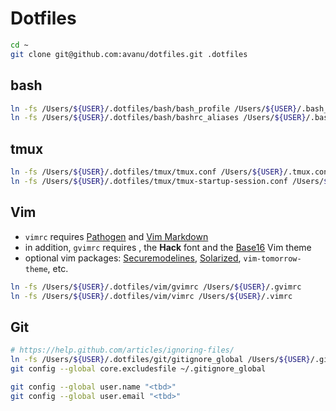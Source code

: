 # Dotfiles

```bash
cd ~
git clone git@github.com:avanu/dotfiles.git .dotfiles
```

## bash
```bash
ln -fs /Users/${USER}/.dotfiles/bash/bash_profile /Users/${USER}/.bash_profile
ln -fs /Users/${USER}/.dotfiles/bash/bashrc_aliases /Users/${USER}/.bashrc_aliases
```

## tmux
```bash
ln -fs /Users/${USER}/.dotfiles/tmux/tmux.conf /Users/${USER}/.tmux.conf
ln -fs /Users/${USER}/.dotfiles/tmux/tmux-startup-session.conf /Users/${USER}/.tmux-startup-session.conf
```

## Vim
- `vimrc` requires [Pathogen](https://github.com/tpope/vim-pathogen) and [Vim Markdown](https://github.com/plasticboy/vim-markdown)
- in addition, `gvimrc` requires , the **Hack** font and the [Base16](https://github.com/chriskempson/base16-vim) Vim theme
- optional vim packages: [Securemodelines](https://github.com/ciaranm/securemodelines), [Solarized](https://github.com/altercation/vim-colors-solarized), `vim-tomorrow-theme`, etc.

```bash
ln -fs /Users/${USER}/.dotfiles/vim/gvimrc /Users/${USER}/.gvimrc
ln -fs /Users/${USER}/.dotfiles/vim/vimrc /Users/${USER}/.vimrc
```

## Git
```bash
# https://help.github.com/articles/ignoring-files/
ln -fs /Users/${USER}/.dotfiles/git/gitignore_global /Users/${USER}/.gitignore_global
git config --global core.excludesfile ~/.gitignore_global

git config --global user.name "<tbd>"
git config --global user.email "<tbd>"
```
